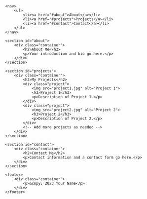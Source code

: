 <!DOCTYPE html>
<html lang="en">
<head>
    <meta charset="UTF-8">
    <meta name="viewport" content="width=device-width, initial-scale=1.0">
    <title>Your Portfolio</title>
    <link rel="stylesheet" href="styles.css"> <!-- Add your CSS file here -->
</head>
<body>
    <header>
        <div id="banner">
            <!-- Add your animation here -->
        </div>
    </header>
    
    <nav>
        <ul>
            <li><a href="#about">About</a></li>
            <li><a href="#projects">Projects</a></li>
            <li><a href="#contact">Contact</a></li>
        </ul>
    </nav>
    
    <section id="about">
        <div class="container">
            <h2>About Me</h2>
            <p>Your introduction and bio go here.</p>
        </div>
    </section>
    
    <section id="projects">
        <div class="container">
            <h2>My Projects</h2>
            <div class="project">
                <img src="project1.jpg" alt="Project 1">
                <h3>Project 1</h3>
                <p>Description of Project 1.</p>
            </div>
            <div class="project">
                <img src="project2.jpg" alt="Project 2">
                <h3>Project 2</h3>
                <p>Description of Project 2.</p>
            </div>
            <!-- Add more projects as needed -->
        </div>
    </section>
    
    <section id="contact">
        <div class="container">
            <h2>Contact Me</h2>
            <p>Contact information and a contact form go here.</p>
        </div>
    </section>

    <footer>
        <div class="container">
            <p>&copy; 2023 Your Name</p>
        </div>
    </footer>
</body>
</html>
